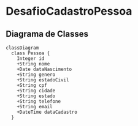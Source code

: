 # DesafioCadastroPessoa

## Diagrama de Classes 

```mermaid
classDiagram
  class Pessoa {
    Integer id
    +String nome
    +Date dataNascimento
    +String genero
    +String estadoCivil
    +String cpf
    +String cidade
    +String estado
    +String telefone
    +String email
    +DateTime dataCadastro
  }
